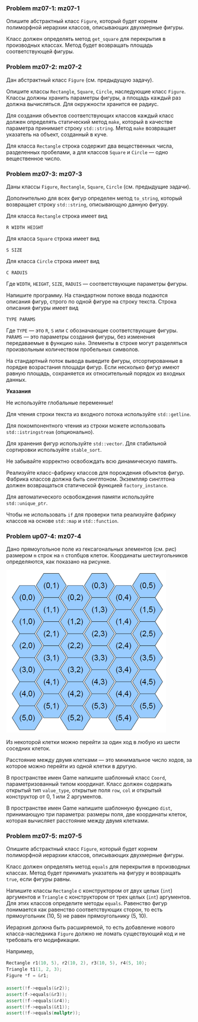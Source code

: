 ### Problem mz07-1: mz07-1

Опишите абстрактный класс ```Figure```, который будет корнем полиморфной иерархии классов, описывающих двухмерные фигуры.

Класс должен определять метод ```get_square``` для перекрытия в производных классах. Метод будет возвращать площадь соответствующей фигуры.

### Problem mz07-2: mz07-2

Дан абстрактный класс ```Figure``` (см. предыдущую задачу).

Опишите классы ```Rectangle```, ```Square```, ```Circle```, наследующие класс ```Figure```. Классы должны хранить параметры фигуры, а площадь каждый раз должна вычисляться. Для окружности хранится ее радиус.

Для создания объектов соответствующих классов каждый класс должен определять статический метод ```make```, который в качестве параметра принимает строку ```std::string```. Метод ```make``` возвращает указатель на объект, созданный в куче.

Для класса ```Rectangle``` строка содержит два вещественных числа, разделенных пробелами, а для классов ```Square``` и ```Circle``` — одно вещественное число.

### Problem mz07-3: mz07-3

Даны классы ```Figure```, ```Rectangle```, ```Square```, ```Circle``` (см. предыдущие задачи).

Дополнительно для всех фигур определен метод ```to_string```, который возвращает строку ```std::string```, описывающую данную фигуру.

Для класса ```Rectangle``` строка имеет вид

```
R WIDTH HEIGHT
```

Для класса ```Square``` строка имеет вид

```
S SIZE
```

Для класса ```Circle``` строка имеет вид

```
C RADUIS
```

Где ```WIDTH```, ```HEIGHT```, ```SIZE```, ```RADUIS``` — соответствующие параметры фигуры.

Напишите программу. На стандартном потоке ввода подаются описания фигур, строго по одной фигуре на строку текста. Строка описания фигуры имеет вид

```
TYPE PARAMS
```

Где ```TYPE``` — это ```R```, ```S``` или ```C``` обозначающие соответствующие фигуры. ```PARAMS``` — это параметры создания фигуры, без изменения передаваемые в функцию ```make```. Элементы в строке могут разделяться произвольным количеством пробельных символов.

На стандартный поток вывода выведите фигуры, отсортированные в порядке возрастания площади фигур. Если несколько фигур имеют равную площадь, сохраняется их относительный порядок из входных данных.

**Указания**

Не используйте глобальные переменные!

Для чтения строки текста из входного потока используйте ```std::getline```.

Для покомпонентного чтения из строки можете использовать ```std::istringstream``` (опционально).

Для хранения фигур используйте ```std::vector```. Для стабильной сортировки используйте ```stable_sort```.

Не забывайте корректно освобождать всю динамическую память.

Реализуйте класс-фабрику классов для порождения объектов фигур. Фабрика классов должна быть синглтоном. Экземпляр синглтона должен возвращаться статической функцией ```factory_instance```.

Для автоматического освобождения памяти используйте ```std::unique_ptr```.

Чтобы не использовать ```if``` для проверки типа реализуйте фабрику классов на основе ```std::map``` и ```std::function```.

### Problem up07-4: mz07-4

Дано прямоугольное поле из гексагональных элементов (см. рис) размером ```m``` строк на ```n``` столбцов клеток. Координаты шестиугольников определяются, как показано на рисунке.

![](img/hexagons.png)

Из некоторой клетки можно перейти за один ход в любую из шести соседних клеток.

Расстояние между двумя клетками — это минимальное число ходов, за которое можно перейти из одной клетки в другую.

В пространстве имен Game напишите шаблонный класс ```Coord```, параметризованный типом координат. Класс должен содержать открытый тип ```value_type```, открытые поля ```row```, ```col``` и открытый конструктор от 0, 1 или 2 аргументов.

В пространстве имен Game напишите шаблонную функцию ```dist```, принимающую три параметра: размеры поля, две координаты клеток, которая вычисляет расстояние между двумя клетками.

### Problem mz07-5: mz07-5

Опишите абстрактный класс ```Figure```, который будет корнем полиморфной иерархии классов, описывающих двухмерные фигуры.

Класс должен определять метод ```equals``` для перекрытия в производных классах. Метод будет принимать указатель на фигуру и возвращать ```true```, если фигуры равны.

Напишите классы ```Rectangle``` с конструктором от двух целых (```int```) аргументов и ```Triangle``` с конструктором от трех целых (```int```) аргументов. Для этих классов определите методы ```equals```. Равенство фигур понимается как равенство соответствующих сторон, то есть прямоугольник (10, 5) не равен прямоугольнику (5, 10).

Иерархия должна быть расширяемой, то есть добавление нового класса-наследника ```Figure``` должно не ломать существующий код и не требовать его модификации.

Например,

```c++
Rectangle r1(10, 5), r2(10, 2), r3(10, 5), r4(5, 10);
Triangle t1(1, 2, 3);
Figure *f = &r1;

assert(!f->equals(&r2));
assert(f->equals(&r3));
assert(!f->equals(&r4));
assert(!f->equals(&t1));
assert(!f->equals(nullptr));
```
